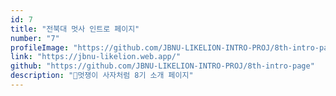 ```yaml
---
id: 7
title: "전북대 멋사 인트로 페이지"
number: "7"
profileImage: "https://github.com/JBNU-LIKELION-INTRO-PROJ/8th-intro-page/blob/master/service_images/8th-intro.png?raw=true"
link: "https://jbnu-likelion.web.app/"
github: "https://github.com/JBNU-LIKELION-INTRO-PROJ/8th-intro-page"
description: "🦁멋쟁이 사자처럼 8기 소개 페이지"
---
```

